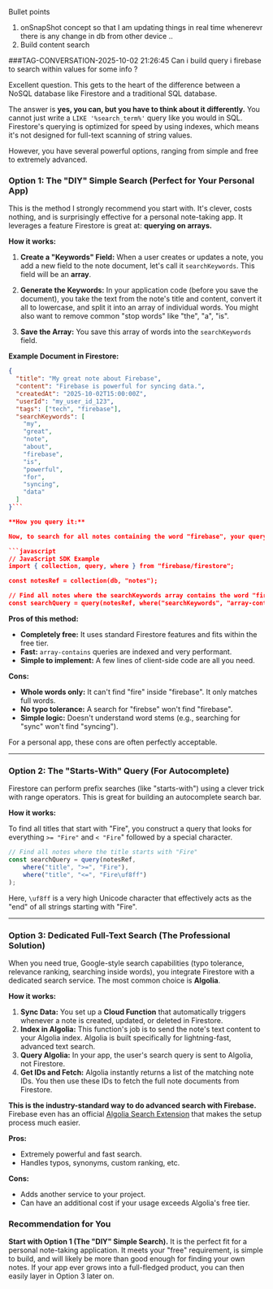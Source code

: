Bullet points 
1. onSnapShot concept so that I am updating things in real time whenerevr there is any change in db from other device .. 
2. Build content search

###TAG-CONVERSATION-2025-10-02 21:26:45
Can i build query i firebase to search within values for some info ?

Excellent question. This gets to the heart of the difference between a NoSQL database like Firestore and a traditional SQL database.

The answer is **yes, you can, but you have to think about it differently.** You cannot just write a `LIKE '%search_term%'` query like you would in SQL. Firestore's querying is optimized for speed by using indexes, which means it's not designed for full-text scanning of string values.

However, you have several powerful options, ranging from simple and free to extremely advanced.

### Option 1: The "DIY" Simple Search (Perfect for Your Personal App)

This is the method I strongly recommend you start with. It's clever, costs nothing, and is surprisingly effective for a personal note-taking app. It leverages a feature Firestore is great at: **querying on arrays.**

**How it works:**

1.  **Create a "Keywords" Field:** When a user creates or updates a note, you add a new field to the note document, let's call it `searchKeywords`. This field will be an **array**.

2.  **Generate the Keywords:** In your application code (before you save the document), you take the text from the note's title and content, convert it all to lowercase, and split it into an array of individual words. You might also want to remove common "stop words" like "the", "a", "is".

3.  **Save the Array:** You save this array of words into the `searchKeywords` field.

**Example Document in Firestore:**

```json
{
  "title": "My great note about Firebase",
  "content": "Firebase is powerful for syncing data.",
  "createdAt": "2025-10-02T15:00:00Z",
  "userId": "my_user_id_123",
  "tags": ["tech", "firebase"],
  "searchKeywords": [
    "my",
    "great",
    "note",
    "about",
    "firebase",
    "is",
    "powerful",
    "for",
    "syncing",
    "data"
  ]
}```

**How you query it:**

Now, to search for all notes containing the word "firebase", your query is incredibly simple and efficient:

```javascript
// JavaScript SDK Example
import { collection, query, where } from "firebase/firestore";

const notesRef = collection(db, "notes");

// Find all notes where the searchKeywords array contains the word "firebase"
const searchQuery = query(notesRef, where("searchKeywords", "array-contains", "firebase"));
```

**Pros of this method:**
*   **Completely free:** It uses standard Firestore features and fits within the free tier.
*   **Fast:** `array-contains` queries are indexed and very performant.
*   **Simple to implement:** A few lines of client-side code are all you need.

**Cons:**
*   **Whole words only:** It can't find "fire" inside "firebase". It only matches full words.
*   **No typo tolerance:** A search for "firebse" won't find "firebase".
*   **Simple logic:** Doesn't understand word stems (e.g., searching for "sync" won't find "syncing").

For a personal app, these cons are often perfectly acceptable.

---

### Option 2: The "Starts-With" Query (For Autocomplete)

Firestore can perform prefix searches (like "starts-with") using a clever trick with range operators. This is great for building an autocomplete search bar.

**How it works:**

To find all titles that start with "Fire", you construct a query that looks for everything `>= "Fire"` and `< "Fire`" followed by a special character.

```javascript
// Find all notes where the title starts with "Fire"
const searchQuery = query(notesRef, 
    where("title", ">=", "Fire"),
    where("title", "<=", "Fire\uf8ff")
);
```
Here, `\uf8ff` is a very high Unicode character that effectively acts as the "end" of all strings starting with "Fire".

---

### Option 3: Dedicated Full-Text Search (The Professional Solution)

When you need true, Google-style search capabilities (typo tolerance, relevance ranking, searching inside words), you integrate Firestore with a dedicated search service. The most common choice is **Algolia**.

**How it works:**

1.  **Sync Data:** You set up a **Cloud Function** that automatically triggers whenever a note is created, updated, or deleted in Firestore.
2.  **Index in Algolia:** This function's job is to send the note's text content to your Algolia index. Algolia is built specifically for lightning-fast, advanced text search.
3.  **Query Algolia:** In your app, the user's search query is sent to Algolia, not Firestore.
4.  **Get IDs and Fetch:** Algolia instantly returns a list of the matching note IDs. You then use these IDs to fetch the full note documents from Firestore.

**This is the industry-standard way to do advanced search with Firebase.** Firebase even has an official [Algolia Search Extension](https://firebase.google.com/products/extensions/algolia-firestore-algolia-search) that makes the setup process much easier.

**Pros:**
*   Extremely powerful and fast search.
*   Handles typos, synonyms, custom ranking, etc.

**Cons:**
*   Adds another service to your project.
*   Can have an additional cost if your usage exceeds Algolia's free tier.

### Recommendation for You

**Start with Option 1 (The "DIY" Simple Search).** It is the perfect fit for a personal note-taking application. It meets your "free" requirement, is simple to build, and will likely be more than good enough for finding your own notes. If your app ever grows into a full-fledged product, you can then easily layer in Option 3 later on.
